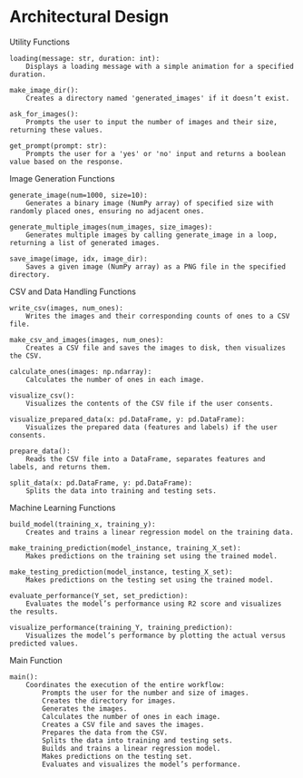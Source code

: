 # Architectural Design

Utility Functions

    loading(message: str, duration: int):
        Displays a loading message with a simple animation for a specified duration.

    make_image_dir():
        Creates a directory named 'generated_images' if it doesn’t exist.

    ask_for_images():
        Prompts the user to input the number of images and their size, returning these values.

    get_prompt(prompt: str):
        Prompts the user for a 'yes' or 'no' input and returns a boolean value based on the response.

Image Generation Functions

    generate_image(num=1000, size=10):
        Generates a binary image (NumPy array) of specified size with randomly placed ones, ensuring no adjacent ones.

    generate_multiple_images(num_images, size_images):
        Generates multiple images by calling generate_image in a loop, returning a list of generated images.

    save_image(image, idx, image_dir):
        Saves a given image (NumPy array) as a PNG file in the specified directory.

CSV and Data Handling Functions

    write_csv(images, num_ones):
        Writes the images and their corresponding counts of ones to a CSV file.

    make_csv_and_images(images, num_ones):
        Creates a CSV file and saves the images to disk, then visualizes the CSV.

    calculate_ones(images: np.ndarray):
        Calculates the number of ones in each image.

    visualize_csv():
        Visualizes the contents of the CSV file if the user consents.

    visualize_prepared_data(x: pd.DataFrame, y: pd.DataFrame):
        Visualizes the prepared data (features and labels) if the user consents.

    prepare_data():
        Reads the CSV file into a DataFrame, separates features and labels, and returns them.

    split_data(x: pd.DataFrame, y: pd.DataFrame):
        Splits the data into training and testing sets.

Machine Learning Functions

    build_model(training_x, training_y):
        Creates and trains a linear regression model on the training data.

    make_training_prediction(model_instance, training_X_set):
        Makes predictions on the training set using the trained model.

    make_testing_prediction(model_instance, testing_X_set):
        Makes predictions on the testing set using the trained model.

    evaluate_performance(Y_set, set_prediction):
        Evaluates the model’s performance using R2 score and visualizes the results.

    visualize_performance(training_Y, training_prediction):
        Visualizes the model’s performance by plotting the actual versus predicted values.

Main Function

    main():
        Coordinates the execution of the entire workflow:
            Prompts the user for the number and size of images.
            Creates the directory for images.
            Generates the images.
            Calculates the number of ones in each image.
            Creates a CSV file and saves the images.
            Prepares the data from the CSV.
            Splits the data into training and testing sets.
            Builds and trains a linear regression model.
            Makes predictions on the testing set.
            Evaluates and visualizes the model’s performance.
